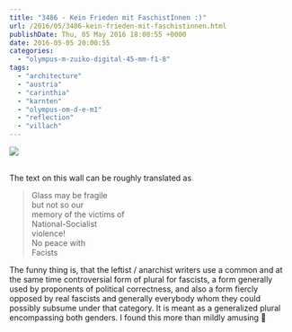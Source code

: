 ```yaml
---
title: "3486 - Kein Frieden mit FaschistInnen :)"
url: /2016/05/3486-kein-frieden-mit-faschistinnen.html
publishDate: Thu, 05 May 2016 18:00:55 +0000
date: 2016-05-05 20:00:55
categories: 
  - "olympus-m-zuiko-digital-45-mm-f1-8"
tags: 
  - "architecture"
  - "austria"
  - "carinthia"
  - "karnten"
  - "olympus-om-d-e-m1"
  - "reflection"
  - "villach"
---
```

<div class="container">
<div class="center"><a target="_blank" href="https://d25zfm9zpd7gm5.cloudfront.net/1200x1200/2016/20160205_161339_lr.jpg"><img class="webfeedsFeaturedVisual" src="https://d25zfm9zpd7gm5.cloudfront.net/0600x0600/2016/20160205_161339_lr.jpg" /></a></div>
</div>
<br />

The text on this wall can be roughly translated as<blockquote>Glass may be fragile<br />but not so our<br />memory of the victims of<br />National-Socialist<br />violence!<br />No peace with<br />Facists<br /></blockquote>The funny thing is, that the leftist / anarchist writers use a common and at the same time controversial form of plural for fascists, a form generally used by proponents of political correctness, and also a form fiercly opposed by real fascists and generally everybody whom they could possibly subsume under that category. It is meant as a generalized plural encompassing both genders. I found this more than mildly amusing 🙂

